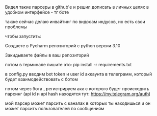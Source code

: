 Видел такие парсеры в github'е и решил дописать в личных целях в удобном интерфейсе - тг боте 

также сейчас делаю инвайтинг по видосам индусов, но есть свои проблемы

чтобы запустить:

Создаете в Pycharm репозиторий с python версии 3.10

Закидываете файлы в ваш репозиторий 

потом в терминале пишите это: pip install -r requirements.txt

в config.py вводим bot token и user id аккаунта в телеграмм, который будет взаимодействовать с ботом

потом через бота , регистрируем акк с которого будет происходить парсинг (api id и api hash находятся тут: https://my.telegram.org/auth)

мой парсер может парсить с каналах в которых ты находишься и он может парсить пользователей по сообщениям
